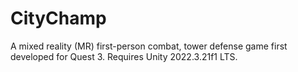 # CityChamp
 A mixed reality (MR) first-person combat, tower defense game first developed for Quest 3. Requires Unity 2022.3.21f1 LTS.
